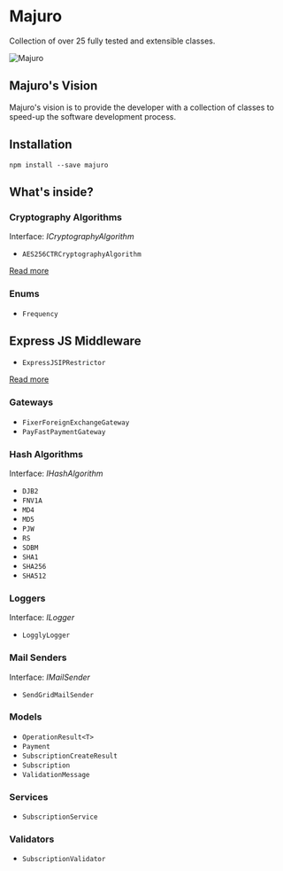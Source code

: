 # Majuro

Collection of over 25 fully tested and extensible classes.

![Majuro](https://i1.wp.com/www.theglobalcouple.com/wp-content/uploads/2015/10/majuro-13.jpg)

## Majuro's Vision

Majuro's vision is to provide the developer with a collection of classes to speed-up the software development process.

## Installation

`npm install --save majuro`

## What's inside?

### Cryptography Algorithms

Interface: *ICryptographyAlgorithm*

* `AES256CTRCryptographyAlgorithm`

[Read more](https://github.com/barend-erasmus/majuro/tree/master/src/cryptography-algorithms)

### Enums

* `Frequency`

## Express JS Middleware

* `ExpressJSIPRestrictor`

[Read more](https://github.com/barend-erasmus/majuro/tree/master/src/expressjs-middleware)

### Gateways

* `FixerForeignExchangeGateway`
* `PayFastPaymentGateway`

### Hash Algorithms

Interface: *IHashAlgorithm*

* `DJB2`
* `FNV1A`
* `MD4`
* `MD5`
* `PJW`
* `RS`
* `SDBM`
* `SHA1`
* `SHA256`
* `SHA512`

### Loggers

Interface: *ILogger*

* `LogglyLogger`

### Mail Senders

Interface: *IMailSender*

* `SendGridMailSender`

### Models

* `OperationResult<T>`
* `Payment`
* `SubscriptionCreateResult`
* `Subscription`
* `ValidationMessage`

### Services

* `SubscriptionService`

### Validators

* `SubscriptionValidator`